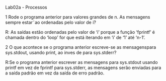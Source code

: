 Lab02a - Processos

1 Rode o programa anterior para valores grandes de n. As mensagens sempre estar˜ao ordenadas pelo valor de i?

R: As saídas estão ordenadas pelo valor de ‘i’ porque a função ‘fprintf’ é chamada dentro do ‘loop’ for que está iterando em ‘i’ de ‘1’ até ‘n-1’.

2 O que acontece se o programa anterior escreve-se as mensagenspara sys.stdout, usando print, ao inves de para sys.stderr?

R:Se o programa anterior escrever as mensagens para sys.stdout usando printf em vez de fprintf para sys.stderr, as mensagens serão enviadas para a saída padrão em vez da saída de erro padrão.
